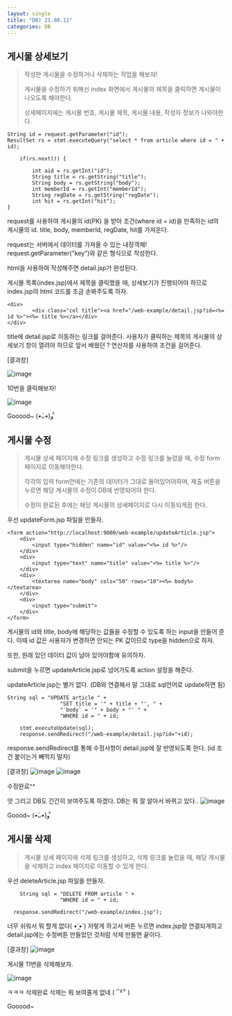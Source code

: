 ```yaml
---
layout: single
title: "DB) 21.08.11"
categories: DB
---
```

## 게시물 상세보기

> 작성한 게시물을 수정하거나 삭제하는 작업을 해보자!
> 
> 게시물을 수정하기 위해선 index 화면에서 게시물의 제목을 클릭하면 게시물이 나오도록 해야한다.
> 
> 상세페이지에는 게시물 번호, 게시물 제목, 게시물 내용, 작성자 정보가 나와야한다.

```
String id = request.getParameter("id");
ResultSet rs = stmt.executeQuery("select * from article where id = " + id);
	
	if(rs.next()) {
		
		int aid = rs.getInt("id");
		String title = rs.getString("title");
		String body = rs.getString("body");
		int memberId = rs.getInt("memberId");
		String regDate = rs.getString("regDate");
		int hit = rs.getInt("hit");
}
```
request를 사용하여 게시물의 id(PK) 을 받아 조건(where id = id)을 만족하는 id의 게시물의 id. title, body, memberId, regDate, hit를 가져온다.

request는 서버에서 데이터를 가져올 수 있는 내장객체! request.getParameter("key")와 같은 형식으로 작성한다.

html을 사용하여 작성해주면 detail.jsp가 완성된다.

게시물 목록(index.jsp)에서 제목을 클릭했을 때, 상세보기가 진행되어야 하므로 index.jsp의 html 코드를 조금 손봐주도록 하자.

```
<div>
		<div class="col title"><a href="/web-example/detail.jsp?id=<%= id %>"><%= title %></a></div>
</div>
```
title에 detail.jsp로 이동하는 링크를 걸어준다. 사용자가 클릭하는 제목의 게시물의 상세보기 창이 열려야 하므로 앞서 배웠던 ? 연산자를 사용하여 조건을 걸어준다.

[결과창]

![image](https://user-images.githubusercontent.com/52832956/129041602-133b9393-bc8c-4cdf-bb05-f6cdc7ca4670.png)

10번을 클릭해보자!

![image](https://user-images.githubusercontent.com/52832956/129041668-d0e83f30-92d3-45fb-b3e5-7fc35cc5c6c7.png)

Gooood~ (*•̀ᴗ•́*)و ̑̑

## 게시물 수정

> 게시물 상세 페이지에 수정 링크를 생성하고 수정 링크를 눌렀을 때, 수정 form 페이지로 이동해야한다.
> 
> 각각의 입력 form안에는 기존의 데이터가 그대로 들어있어야하며, 제출 버튼을 누르면 해당 게시물의 수정이 DB에 반영되어야 한다.
> 
> 수정이 완료된 후에는 해당 게시물의 상세페이지로 다시 이동되게끔 한다.

우선 updateForm.jsp 파일을 만들자.

```
<form action="http://localhost:9000/web-example/updateArticle.jsp">
	<div>
		<input type="hidden" name="id" value="<%= id %>"/>
	</div>
	<div>
		<input type="text" name="title" value="<%= title %>"/>
	</div>
	<div>
		<textarea name="body" cols="50" rows="10"><%= body%></textarea>
	</div>
	<div>
		<input type="submit">
	</div>
</form>
```
게시물의 id와 title, body에 해당하는 값들을 수정할 수 있도록 하는 input을 만들어 준다. 이때 id 값은 사용자가 변경하면 안되는 PK 값이므로 type을 hidden으로 하자.

또한, 원래 있던 데이터 값이 남아 있어야함에 유의하자.

submit을 누르면 updateArticle.jsp로 넘어가도록 action 설정을 해준다.

updateArticle.jsp는 별거 없다. (DB와 연결해서 말 그대로 sql언어로 update하면 됨)

```
String sql = "UPDATE article " +
				 "SET title = '" + title + "', " +
				 "`body` = '" + body + "' " +
				 "WHERE id = " + id;
	
	stmt.executeUpdate(sql);
	response.sendRedirect("/web-example/detail.jsp?id="+id);
```
response.sendRedirect를 통해 수정사항이 detail.jsp에 잘 반영되도록 한다. (id 조건 붙이는거 빼먹지 말자)

[결과창]
![image](https://user-images.githubusercontent.com/52832956/129053649-91cb10dc-431d-4ae3-a4a4-87565124fd17.png)
![image](https://user-images.githubusercontent.com/52832956/129053726-4ba5d88e-097a-46f2-a3fb-13bdd25b80a4.png)

수정완료^^

앗 그리고 DB도 간간히 보여주도록 하겠다. DB는 뭐 잘 알아서 바뀌고 있다.. 
![image](https://user-images.githubusercontent.com/52832956/129053854-6487b7f0-bf96-4852-8ff9-182c3fc4d511.png)

Goood~ (*•̀ᴗ•́*)و ̑̑
## 게시물 삭제

> 게시물 상세 페이지에 삭제 링크를 생성하고, 삭제 링크를 눌렀을 때, 해당 게시물을 삭제하고 index 페이지로 이동할 수 있게 한다.

우선 deleteArticle.jsp 파일을 만들자.

```
	String sql = "DELETE FROM article " +
				 "WHERE id = " + id;
         
  response.sendRedirect("/web-example/index.jsp");
```
너무 쉬워서 뭐 할게 없다( •́ ̯•̀ ) 저렇게 하고서 버튼 누르면 index.jsp랑 연결되게하고 detail.jsp에는 수정버튼 만들었던 것처럼 삭제 만들면 끝이다.

[결과창]
![image](https://user-images.githubusercontent.com/52832956/129055126-e2001583-e758-4c26-b030-83b10591b0a9.png)

게시물 11번을 삭제해보자.

![image](https://user-images.githubusercontent.com/52832956/129055211-bd62ad95-c8b5-4118-8c77-c84ceaae73eb.png)

ㅋㅋㅋ 삭제완료 삭제는 뭐 보여줄게 없네 (  ‾᷄꒫‾᷅ )

Gooood~ 
